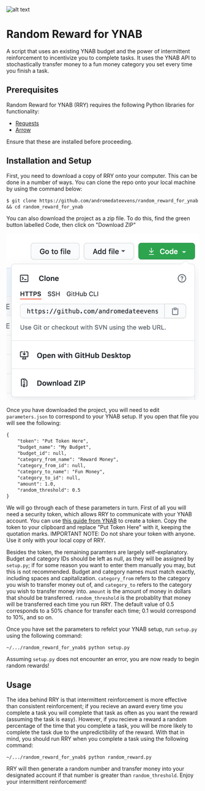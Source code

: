 ![alt text](img/works_with_ynab.png "Works with YNAB!")

# Random Reward for YNAB
A script that uses an existing YNAB budget and the power of intermittent reinforcement to incentivize you to complete tasks. It uses the YNAB API to stochastically transfer money to a fun money category you set every time you finish a task. 

## Prerequisites
Random Reward for YNAB (RRY) requires the following Python libraries for functionality:

* [Requests](https://requests.readthedocs.io/en/master/)
* [Arrow](https://arrow.readthedocs.io/en/stable/)

Ensure that these are installed before proceeding.

## Installation and Setup
First, you need to download a copy of RRY onto your computer. This can be done in a number of ways. You can clone the repo onto your local machine by using the command below:

```shell
$ git clone https://github.com/andromedateevens/random_reward_for_ynab && cd random_reward_for_ynab
```

You can also download the project as a zip file. To do this, find the green button labelled Code, then click on "Download ZIP"

![alt text](img/download_zip.png "Download as zip")

Once you have downloaded the project, you will need to edit `parameters.json` to correspond to your YNAB setup. If you open that file you will see the following:

```shell
{
    "token": "Put Token Here",
    "budget_name": "My Budget",
    "budget_id": null,
    "category_from_name": "Reward Money",
    "category_from_id": null,
    "category_to_name": "Fun Money",
    "category_to_id": null,
    "amount": 1.0,
    "random_threshold": 0.5
}
```

We will go through each of these parameters in turn. First of all you will need a security token, which allows RRY to communicate with your YNAB account. You can use [this guide from YNAB](https://api.youneedabudget.com/#personal-access-tokens) to create a token. Copy the token to your clipboard and replace "Put Token Here" with it, keeping the quotation marks. IMPORTANT NOTE: Do not share your token with anyone. Use it only with your local copy of RRY.

Besides the token, the remaining paramters are largely self-explanatory. Budget and category IDs should be left as null, as they will be assigned by `setup.py`; if for some reason you want to enter them manually you may, but this is not recommended. Budget and category names must match exactly, including spaces and capitalization. `category_from` refers to the category you wish to transfer money out of, and `category_to` refers to the category you wish to transfer money into. `amount` is the amount of money in dollars that should be transferred. `random_threshold` is the probablity that money will be transferred each time you run RRY. The default value of 0.5 corresponds to a 50% chance for transfer each time; 0.1 would correspond to 10%, and so on.

Once you have set the parameters to refelct your YNAB setup, run `setup.py` using the following command:

```shell
~/.../random_reward_for_ynab$ python setup.py
```

Assuming `setup.py` does not encounter an error, you are now ready to begin random rewards!

## Usage
The idea behind RRY is that intermittent reinforcement is more effective than consistent reinforcement; if you recieve an award every time you complete a task you will complete that task as often as you want the reward (assuming the task is easy). However, if you recieve a reward a random percentage of the time that you complete a task, you will be more likely to complete the task due to the unpredictibility of the reward. With that in mind, you should run RRY when you complete a task using the following command:

```shell
~/.../random_reward_for_ynab$ python random_reward.py
```

RRY will then generate a random number and transfer money into your designated account if that number is greater than `random_threshold`. Enjoy your intermittent reinforcement!